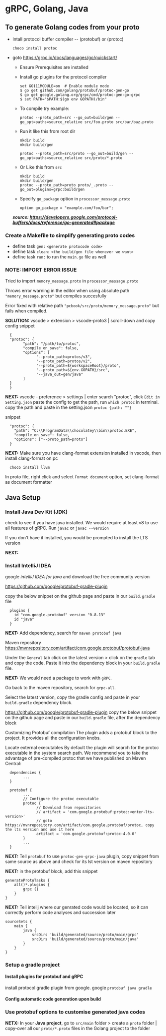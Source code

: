 # gRPC, Golang, Java

## To generate Golang codes from your proto

- Intall protocol buffer compiler -- (protobuf) or (protoc)

      choco install protoc

- goto <https://grpc.io/docs/languages/go/quickstart/>

  - Ensure Prerequisites are installed
  - Install go plugins for the protocol compiler

        set GO111MODULE=on  # Enable module mode
        $ go get github.com/golang/protobuf/protoc-gen-go
        $ go get google.golang.org/grpc/cmd/protoc-gen-go-grpc
        $ set PATH="$PATH:$(go env GOPATH)/bin"

  - To compile try example:

        protoc --proto_path=src --go_out=build/gen --go_opt=paths=source_relative src/foo.proto src/bar/baz.proto

  - Run it like this from root dir

        mkdir build
        mkdir build/gen

        protoc --proto_path=src/proto --go_out=build/gen --go_opt=paths=source_relative src/proto/*.proto

  - Or Like this from `src`

        mkdir build
        mkdir build/gen
        protoc --proto_path=proto proto/_.proto --go_out=plugins=grpc:build/gen

  - Specify `go_package` option in `processor_message.proto`

        option go_package = "example.com/foo/bar";

  **_source: <https://developers.google.com/protocol-buffers/docs/reference/go-generated#package>_**

### Create a Makefile to simplify generating proto codes

- define task `gen:` `<generate protocode code>`
- define task `clean:` `<the build/gen file whenever we want>`
- define task `run:` to run the `main.go` file as well

### NOTE: IMPORT ERROR ISSUE

Tried to import `memory_message.proto` in `processor_message.proto`

Throws error warning in the editor when using absolute path `"memory_message.proto"` but compiles succesfully

Error fixed with relative path `"pcbook/src/proto/memory_message.proto"` but fails when compiled.

**SOLUTION:**
vscode > extension > vscode-proto3 | scroll-down and copy config snippet

      {
      "protoc": {
            "path": "/path/to/protoc",
            "compile_on_save": false,
            "options": [
                  "--proto_path=protos/v3",
                  "--proto_path=protos/v2",
                  "--proto_path=${workspaceRoot}/proto",
                  "--proto_path=${env.GOPATH}/src",
                  "--java_out=gen/java"
            ]
      }
      }

**NEXT:**
vscode - preference > settings | enter search "protoc", click `Edit in Setting.json` paste the config to get the path, run `which protoc` in terminal. copy the path and paste in the setting.json `protoc {path: ""}`

snippet

      "protoc": {
        "path": "C:\\ProgramData\\chocolatey\\bin\\protoc.EXE",
        "compile_on_save": false,
        "options": ["--proto_path=proto"]
      }

**NEXT:**
Make sure you have clang-format extension installed in vscode, then install clang-format on pc

      choco install llvm

In proto file, right click and select `Format document` option, set clang-format as document formatter

## Java Setup

### Install Java Dev Kit (JDK)

check to see if you have java installed. We would require at least v8 to use all features of gRPC. Run `javac` or `javac --version`

If you don't have it installed, you would be prompted to install the LTS version

**NEXT:**

### Install IntelliJ IDEA

google _intelliJ IDEA for java_ and download the free community version

<https://github.com/google/protobuf-gradle-plugin>

copy the below snippet on the github page and paste in our `build.gradle` file

      plugins {
        id "com.google.protobuf" version "0.8.13"
        id "java"
      }

**NEXT:** Add dependency, search for `maven protobuf java`

Maven repository <https://mvnrepository.com/artifact/com.google.protobuf/protobuf-java>

Under the `General` tab click on the latest version > click on the `gradle` tab and copy the code. Paste it into the dependency block in your `build.gradle` file.

**NEXT:** We would need a package to work with `gRPC`.

Go back to the maven repository, search for `grpc-all`.

Select the latest version, copy the gradle config and paste in your `build.gradle` dependency block.

<https://github.com/google/protobuf-gradle-plugin>
copy the below snippet on the github page and paste in our `build.gradle` file, after the dependency block

Customizing Protobuf compilation
The plugin adds a protobuf block to the project. It provides all the configuration knobs.

Locate external executables
By default the plugin will search for the protoc executable in the system search path. We recommend you to take the advantage of pre-compiled protoc that we have published on Maven Central:

      dependencies {
            ...
      }

      protobuf {
            ...
            // Configure the protoc executable
            protoc {
                  // Download from repositories
                  // artifact = 'com.google.protobuf:protoc:<enter-lts-version>'
                  // goto https://mvnrepository.com/artifact/com.google.protobuf/protoc, copy the lts version and use it here
                  artifact = 'com.google.protobuf:protoc:4.0.0'
            }
            ...
      }

**NEXT:** Tell `protobuf` to use `protoc-gen-grpc-java` plugin, copy snippet from same source as above and check for its lst version on maven repository

**NEXT:** in the protobuf block, add this snippet

    generateProtoTasks {
        all()*.plugins {
            grpc {}
        }
    }

**NEXT:** Tell intelij where our genrated code would be located, so it can correctly perform code analyses and succession later

    sourceSets {
        main {
            java {
                srcDirs 'build/generated/source/proto/main/grpc'
                srcDirs 'build/generated/source/proto/main/java'
            }
        }
    }

### Setup a gradle project

#### Install plugins for protobuf and gRPC

install protocol gradle plugin from google. google `protobuf java gradle`

#### Config automatic code generation upon build

### Use protobuf options to customise generated java codes

**NETX:** In your **Java project**, go to `src/main` folder > create a `proto` folder | copy-over all our `proto/*.proto` files in the Golang project to the folder

